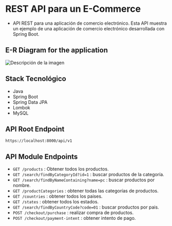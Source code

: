 # REST API para un E-Commerce

* API REST para una aplicación de comercio electrónico. Esta API muestra un ejemplo de una 
  aplicación de comercio electrónico desarrollada con Spring Boot.

## E-R Diagram for the application

 <image src="./D_ER.jpeg" alt="Descripción de la imagen" />

## Stack Tecnológico
* Java
* Spring Boot
* Spring Data JPA
* Lombok
* MySQL


## API Root Endpoint

`https://localhost:8000/api/v1`


## API Module Endpoints

* `GET /products` : Obtener todos los productos.
* `GET /search/findByCategoryId?id=1` : buscar productos de la categoría.
* `GET /search/findByNameContaining?name=pc` : buscar productos por nombre.
* `GET /productCategories` : obtener todas las categorías de productos.
* `GET /countries` : obtener todos los paises.
* `GET /states` : obtener todos los estados.
* `GET /search/findByCountryCode?code=01` : buscar productos por pais.
* `POST /checkout/purchase` : realizar compra de productos.
* `POST /checkout/payment-intent` : obtener intento de pago.
